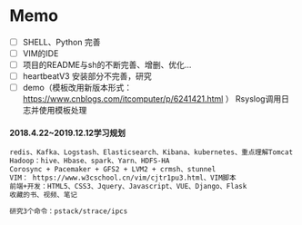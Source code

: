 
# Memo

- [ ] SHELL、Python 完善
- [ ] VIM的IDE
- [ ] 项目的README与sh的不断完善、增删、优化...
- [ ] heartbeatV3 安装部分不完善，研究
- [ ] demo（模板改用新版本形式：https://www.cnblogs.com/itcomputer/p/6241421.html ） Rsyslog调用日志并使用模板处理

#### 2018.4.22~2019.12.12学习规划
```txt
redis、Kafka、Logstash、Elasticsearch、Kibana、kubernetes、重点理解Tomcat
Hadoop：hive、Hbase、spark、Yarn、HDFS-HA
Corosync + Pacemaker + GFS2 + LVM2 + crmsh、stunnel
VIM： https://www.w3cschool.cn/vim/cjtr1pu3.html、VIM脚本
前端+开发：HTML5、CSS3、Jquery、Javascript、VUE、Django、Flask
收藏的书、视频、笔记

研究3个命令：pstack/strace/ipcs
```
